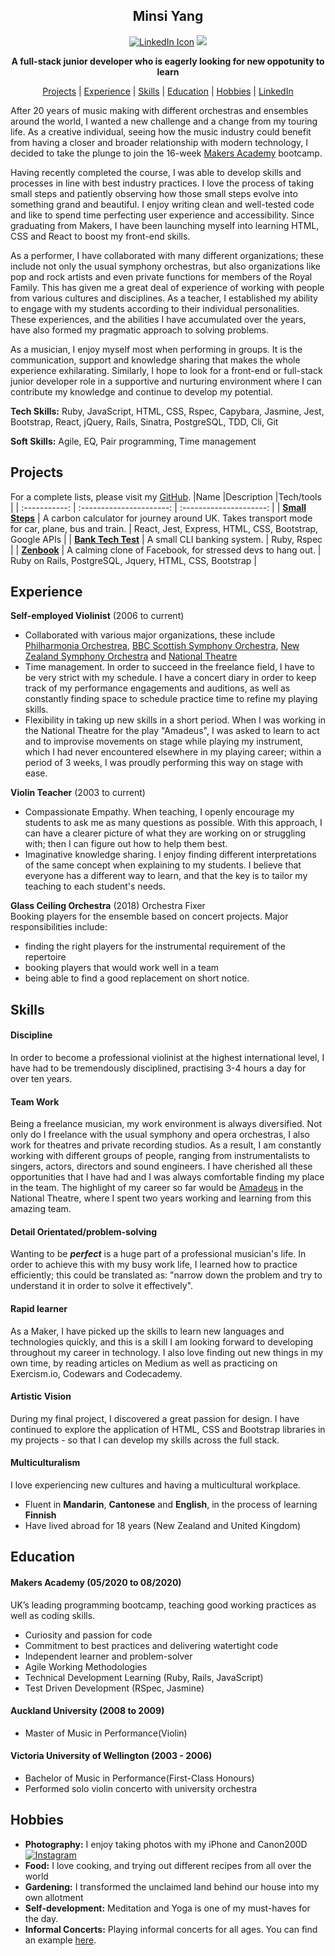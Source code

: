 
<div align='center'>

## Minsi Yang

<a href="https://www.linkedin.com/in/minsi-yang"><img src="https://img.icons8.com/fluent/48/000000/linkedin.png" alt="LinkedIn Icon"></a>
<a href="https://medium.com/@yangminsi"><img src="https://img.icons8.com/color/48/000000/medium-monogram.png"/></a>



**A full-stack junior developer who is eagerly looking for new oppotunity to learn** 


  [Projects](#projects) | [Experience](#experience) | [Skills](#skills) | [Education](#education) | [Hobbies](#hobbies) | [LinkedIn](https://www.linkedin.com/in/minsi-yang-281aa082/)
</div>

After 20 years of music making with different orchestras and ensembles around the world, I wanted a new challenge and a change from my touring life. As a creative individual, seeing how the music industry could benefit from having a closer and broader relationship with modern technology, I decided to take the plunge to join the 16-week [Makers Academy](http://www.makersacademy.com) bootcamp.
 
Having recently completed the course, I was able to develop skills and processes in line with best industry practices. I love the process of taking small steps and patiently observing how those small steps evolve into something grand and beautiful. I enjoy writing clean and well-tested code and like to spend time perfecting user experience and accessibility. Since graduating from Makers, I have been launching myself into learning HTML, CSS and React to boost my front-end skills.
 
As a performer, I have collaborated with many different organizations; these include not only the usual symphony orchestras, but also organizations like pop and rock artists and even private functions for members of the Royal Family. This has given me a great deal of experience of working with people from various cultures and disciplines. As a teacher, I established my ability to engage with my students according to their individual personalities. These experiences, and the abilities I have accumulated over the years, have also formed my pragmatic approach to solving problems.
 
As a musician, I enjoy myself most when performing in groups. It is the communication, support and knowledge sharing that makes the whole experience exhilarating. Similarly, I hope to look for a front-end or full-stack junior developer role in a supportive and nurturing environment where I can contribute my knowledge and continue to develop my potential.

**Tech Skills:** Ruby, JavaScript, HTML, CSS, Rspec, Capybara, Jasmine, Jest, Bootstrap, React, jQuery, Rails, Sinatra, PostgreSQL, TDD, Cli, Git

**Soft Skills:** Agile, EQ, Pair programming, Time management

## Projects

 For a complete lists, please visit my [GitHub](https://github.com/minsiyang).
|Name           |Description               |Tech/tools               |
| :-----------: | :----------------------: | :---------------------: |
| **[Small Steps](https://small-steps2020.herokuapp.com/)** | A carbon calculator for journey around UK. Takes transport mode for car, plane, bus and train. | React, Jest, Express, HTML, CSS, Bootstrap, Google APIs |
| **[Bank Tech Test](https://github.com/minsiyang/Bank)**   | A small CLI banking system. | Ruby, Rspec |
| **[Zenbook](https://zenbook4u.herokuapp.com/users/sign_in)** | A calming clone of Facebook, for stressed devs to hang out. | Ruby on Rails, PostgreSQL, Jquery, HTML, CSS, Bootstrap |


## Experience

**Self-employed Violinist** (2006 to current) 
- Collaborated with various major organizations, these include [Philharmonia Orchestrea](https://philharmonia.co.uk/), [BBC Scottish Symphony Orchestra](https://www.bbc.co.uk/bbcsso), [New Zealand Symphony Orchestra](https://www.nzso.co.nz/) and [National Theatre](https://www.nationaltheatre.org.uk/)
- Time management. In order to succeed in the freelance field, I have to be very strict with my schedule. I have a concert diary in order to keep track of my performance engagements and auditions, as well as constantly finding space to schedule practice time to refine my playing skills. 
- Flexibility in taking up new skills in a short period. When I was working in the National Theatre for the play "Amadeus", I was asked to learn to act and to improvise movements on stage while playing my instrument, which I had never encountered elsewhere in my playing career; within a period of 3 weeks, I was proudly performing this way on stage with ease.
 
**Violin Teacher** (2003 to current) 
- Compassionate Empathy. When teaching, I openly encourage my students to ask me as many questions as possible. With this approach, I can have a clearer picture of what they are working on or struggling with; then I can figure out how to help them best.
- Imaginative knowledge sharing. I enjoy finding different interpretations of the same concept when explaining to my students. I believe that everyone has a different way to learn, and that the key is to tailor my teaching to each student's needs.
 
**Glass Ceiling Orchestra** (2018) 
Orchestra Fixer<br>
Booking players for the ensemble based on concert projects. Major responsibilities include:
- finding the right players for the instrumental requirement of the repertoire
- booking players that would work well in a team
- being able to find a good replacement on short notice.
 
 
## Skills
 
#### Discipline
In order to become a professional violinist at the highest international level, I have had to be tremendously disciplined, practising 3-4 hours a day for over ten years.
 
#### Team Work
Being a freelance musician, my work environment is always diversified. Not only do I freelance with the usual symphony and opera orchestras, I also work for theatres and private recording studios. As a result, I am constantly working with different groups of people, ranging from instrumentalists to singers, actors, directors and sound engineers. I have cherished all these opportunities that I have had and I was always comfortable finding my place in the team. The highlight of my career so far would be [Amadeus](https://www.nationaltheatre.org.uk/shows/nt-at-home-amadeus) in the National Theatre, where I spent two years working and learning from this amazing team.
 
#### Detail Orientated/problem-solving
Wanting to be ***perfect*** is a huge part of a professional musician's life. In order to achieve this with my busy work life, I learned how to practice efficiently; this could be translated as: "narrow down the problem and try to understand it in order to solve it effectively".
 
#### Rapid learner
As a Maker, I have picked up the skills to learn new languages and technologies quickly, and this is a skill I am looking forward to developing throughout my career in technology. I also love finding out new things in my own time, by reading articles on Medium as well as practicing on Exercism.io, Codewars and Codecademy.
 
#### Artistic Vision
During my final project, I discovered a great passion for design. I have continued to explore the application of HTML, CSS and Bootstrap libraries in my projects - so that I can develop my skills across the full stack.
 
#### Multiculturalism
I love experiencing new cultures and having a multicultural workplace.
- Fluent in **Mandarin**, **Cantonese** and **English**, in the process of learning **Finnish**
- Have lived abroad for 18 years (New Zealand and United Kingdom)
 
## Education
 
#### Makers Academy (05/2020 to 08/2020)
UK’s leading programming bootcamp, teaching good working practices as well as coding skills.
 
- Curiosity and passion for code
- Commitment to best practices and delivering watertight code
- Independent learner and problem-solver
- Agile Working Methodologies
- Technical Development Learning (Ruby, Rails, JavaScript)
- Test Driven Development (RSpec, Jasmine)
 
#### Auckland University (2008 to 2009)
 
- Master of Music in Performance(Violin)
 
#### Victoria University of Wellington (2003 - 2006)
 
- Bachelor of Music in Performance(First-Class Honours)
- Performed solo violin concerto with university orchestra
 
## Hobbies
- **Photography:** I enjoy taking photos with my iPhone and Canon200D [![Instagram](https://img.shields.io/badge/Instagram-yellow?&logo=instagram)](https://www.instagram.com/minsiy)
- **Food:** I love cooking, and trying out different recipes from all over the world
- **Gardening:** I transformed the unclaimed land behind our house into my own allotment
- **Self-development:** Meditation and Yoga is one of my must-haves for the day.
- **Informal Concerts:** Playing informal concerts for all ages. You can find an example <a href="https://www.youtube.com/watch?v=L-2TPDhg8LM&t=179s">here</a>.
 

